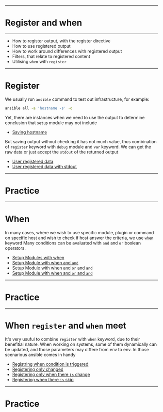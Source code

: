 
---

# Register and when

---

- How to register output, with the register directive
- How to use registered output
- How to work around differences with registered output
- Filters, that relate to registered content
- Utilising `when` with `register`

---

# Register

We usually run `ansible` command to test out infrastructure, for example:
```sh
ansible all -a 'hostname -s' -o
```
Yet, there are instances when we need to use the output to determine conclusion that `setup` module may not include
- [Saving hostname](../../00_register.yaml)

But saving output without checking it has not much value, thus combination of `register` keyword with `debug` module and `var` keyword. We can get the raw data or just accept the  `stdout` of the returned output
- [User registered data](../../01_reg_output.yaml)
- [User registered data with stdout](../../02_reg_stdout.yaml)

---

# Practice

---

# When 

In many cases, where we wish to use specific module, plugin or command on specific host and wish to check if host answer the criteria, we use `when` keyword
Many conditions can be avaluated with `and` and `or` boolean operators.
- [Setup Modules with when](../../03_setup_when.yaml)
- [Setup Module with when and `and`](../../04_setup_when_and.yaml)
- [Setup Module with when and `or` and `and`](../../05_setup_when_and_or.yaml)
- [Setup Module with when and `or` and `and`](../../06_setup_when_and_list.yaml)


---

# Practice


---

# When `register` and `when` meet

It's very usuful to combine `register` with `when` keyword, due to their benefitial nature. When working on systems, some of them dynamically can be updated, and those parameters may differe from env to env. In those scenarious ansible comes in handy

- [Registring when condition is triggered](../../07_register_when.yaml)
- [Registering only changed](../../08_register_changed.yaml)
- [Registering only when there `is` change](../../09_register_when_is_change.yaml)
- [Registering when there `is` skip](../../10_register_when_is_skip.yaml)


---

# Practice



